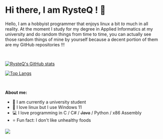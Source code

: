 # Hi there, I am RysteQ ! 👋 

Hello, I am a hobbyist programmer that enjoys linux a bit *to* much in all reality. At the moment I study for my degree in Applied Informatics at my university and do random things from time to time, you can actually see those random things of mine by yourself because a decent portion of them are my GitHub repositories !!!

<br>

[![RysteQ's GitHub stats](https://github-readme-stats.vercel.app/api?username=RysteQ&custom_title=My%20GitHub%20statistics)](https://github.com/anuraghazra/github-readme-stats)

[![Top Langs](https://github-readme-stats.vercel.app/api/top-langs/?username=RysteQ&layout=compact)](https://github.com/anuraghazra/github-readme-stats)

<br>

**About me:**
- 🌈 I am currently a university student
- 🐧 I love linux but I use Windows 11
- 💻 I love programming in C / C# / ~~Java~~ / Python / x86 Assembly
- ⭐ Fun fact: I don't like unhealthy foods

![](https://hit.yhype.me/github/profile?user_id=34135554)
